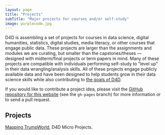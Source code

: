 ```yaml
---
layout: page
title: "Projects"
subTitle: "Major projects for courses and/or self-study"
image: purplecode.jpg
---
```


D4D is assembling a set of projects for courses in data science, digital humanities, statistics, digital studies, media literacy, or other courses that engage public data. These projects are larger than the assignments and modules we are curating, but smaller than the capstones/theses ― designed with midterm/final projects or term papers in mind. Many of these projects are compatible with individuals performing self-study to "level up" in their data wrangling/analysis skills. All of these projects engage publicly available data and have been designed to help students grow in their data science skills while also contributing to <a href="http://datafordemocracy.org/about.html" target="blank_">the goals of D4D</a>.

If you would like to contribute a project idea, please visit the <a href="https://github.com/data4Democracy/educational-hub" target="blank_">GitHub repository for this website</a> (see the `gh-pages` branch) for more information or to send a pull request.

## Projects

<!-- List existing projects here. As the list grows, start to organize by category in whatever way makes the most sense. -->
<a href="{{ site.url }}/projects/trump_world" target="blank_">Mapping TrumpWorld</a>, D4D Micro Projects.
